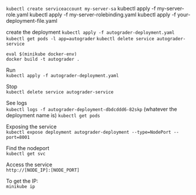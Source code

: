 
`kubectl create serviceaccount my-server-sa`
kubectl apply -f my-server-role.yaml
kubectl apply -f my-server-rolebinding.yaml
kubectl apply -f your-deployment-file.yaml


create the deployment `kubectl apply -f autograder-deployment.yaml`  
`kubectl get pods -l app=autograder`
`kubectl delete service autograder-service`

```
eval $(minikube docker-env)
docker build -t autograder .
```

Run  
`kubectl apply -f autograder-deployment.yaml`  
  
Stop  
`kubectl delete service autograder-service`  
  
See logs  
`kubectl logs -f autograder-deployment-dbdcddd6-82skp` (whatever the deployment name is)  `kubectl get pods`
  
  
Exposing the service  
`kubectl expose deployment autograder-deployment --type=NodePort --port=8001`  
  
Find the nodeport  
`kubectl get svc`
  
Access the service  
`http://[NODE_IP]:[NODE_PORT]`  
  
To get the IP:  
`minikube ip`




